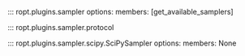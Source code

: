 ::: ropt.plugins.sampler
    options:
        members: [get_available_samplers]

::: ropt.plugins.sampler.protocol

::: ropt.plugins.sampler.scipy.SciPySampler
    options:
        members: None
